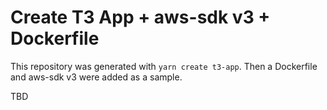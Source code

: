 # Create T3 App + aws-sdk v3 + Dockerfile
This repository was generated with `yarn create t3-app`.
Then a Dockerfile and aws-sdk v3 were added as a sample.

TBD
